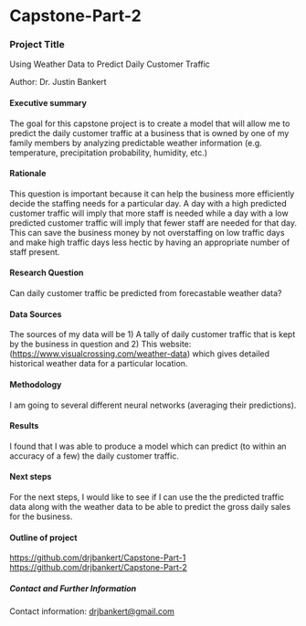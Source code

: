 # Capstone-Part-2

### Project Title

Using Weather Data to Predict Daily Customer Traffic

Author: Dr. Justin Bankert

#### Executive summary

The goal for this capstone project is to create a model that will allow me to predict the daily
customer traffic at a business that is owned by one of my family members by analyzing predictable
weather information (e.g. temperature, precipitation probability, humidity, etc.)

#### Rationale

This question is important because it can help the business more efficiently decide the staffing needs for a particular day. A day with a high predicted customer traffic will imply that more staff is needed while a day with a low predicted customer traffic will imply that fewer staff are needed for that day. This can save the business money by not overstaffing on low traffic days and make high traffic days less hectic by having an appropriate number of staff present.

#### Research Question

Can daily customer traffic be predicted from forecastable weather data?

#### Data Sources

The sources of my data will be 1) A tally of daily customer traffic that is kept by the business
in question and 2) This website: (https://www.visualcrossing.com/weather-data) which gives
detailed historical weather data for a particular location.

#### Methodology

I am going to several different neural networks (averaging their predictions).

#### Results

I found that I was able to produce a model which can predict (to within an accuracy of a few) the
daily customer traffic. 

#### Next steps

For the next steps, I would like to see if I can use the the predicted traffic data along with
the weather data to be able to predict the gross daily sales for the business.

#### Outline of project

https://github.com/drjbankert/Capstone-Part-1
https://github.com/drjbankert/Capstone-Part-2


##### Contact and Further Information

Contact information: drjbankert@gmail.com
